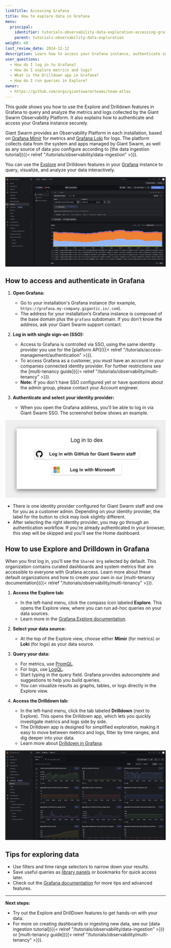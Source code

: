 ```yaml
---
linkTitle: Accessing Grafana
title: How to explore data in Grafana
menu:
  principal:
    identifier: tutorials-observability-data-exploration-accessing-grafana
    parent: tutorials-observability-data-exploration
weight: 40
last_review_date: 2024-12-12
description: Learn how to access your Grafana instance, authenticate securely, and use the Explore and Drilldown features to query and analyze metrics and logs in the Giant Swarm Observability Platform.
user_questions:
  - How do I log in to Grafana?
  - How do I explore metrics and logs?
  - What is the Drilldown app in Grafana?
  - How do I run queries in Explore?
owner:
  - https://github.com/orgs/giantswarm/teams/team-atlas
---
```


This guide shows you how to use the Explore and Drilldown features in Grafana to query and analyze the metrics and logs collected by the Giant Swarm Observability Platform. It also explains how to authenticate and access your Grafana instance securely.

Giant Swarm provides an Observability Platform in each installation, based on [Grafana Mimir](https://grafana.com/oss/mimir/) for metrics and [Grafana Loki](https://grafana.com/oss/loki/) for logs. The platform collects data from the system and apps managed by Giant Swarm, as well as any source of data you configure according to [the data ingestion tutorial]({{< relref "/tutorials/observability/data-ingestion" >}}).

You can use the [Explore](https://grafana.com/docs/grafana/latest/explore/) and Drilldown features in your [Grafana](https://grafana.com/) instance to query, visualize, and analyze your data interactively.

![Grafana Explore tab](explore-tab.png)

## How to access and authenticate in Grafana

1. **Open Grafana:**
   - Go to your installation's Grafana instance (for example, `https://grafana.my-company.gigantic.io/.com`).
   - The address for your installation’s Grafana instance is composed of the base domain plus the `grafana` subdomain. If you don't know the address, ask your Giant Swarm support contact.

2. **Log in with single sign-on (SSO):**
   - Access to Grafana is controlled via SSO, using the same identity provider you use for the [platform API]({{< relref "/tutorials/access-management/authentication" >}}).
   - To access Grafana as a customer, you must have an account in your companies connected identity provider. For further restrictions see the [multi-tenancy guide]({{< relref "/tutorials/observability/multi-tenancy" >}}).
   - **Note:** If you don't have SSO configured yet or have questions about the admin group, please contact your Account engineer.

3. **Authenticate and select your identity provider:**
   - When you open the Grafana address, you'll be able to log in via Giant Swarm SSO. The screenshot below shows an example.

![Selecting an OIDC provider](access.png)

- There is one identity provider configured for Giant Swarm staff and one for you as a customer admin. Depending on your identity provider, the label for the button to click may look slightly different.
- After selecting the right identity provider, you may go through an authentication workflow. If you're already authenticated in your browser, this step will be skipped and you'll see the Home dashboard.

## How to use Explore and Drilldown in Grafana
When you first log in, you'll see the `Shared Org` selected by default. This organization contains curated dashboards and system metrics that are accessible to everyone with Grafana access.
Learn more about these default organizations and how to create your own in our [multi-tenancy documentation]({{< relref "/tutorials/observability/multi-tenancy" >}}).

1. **Access the Explore tab:**
   - In the left-hand menu, click the compass icon labeled **Explore**. This opens the Explore view, where you can run ad-hoc queries on your data sources.
   - Learn more in the [Grafana Explore documentation](https://grafana.com/docs/grafana/latest/explore/).

2. **Select your data source:**
   - At the top of the Explore view, choose either **Mimir** (for metrics) or **Loki** (for logs) as your data source.

3. **Query your data:**
   - For metrics, use [PromQL](https://grafana.com/docs/grafana/latest/datasources/prometheus/querying/).
   - For logs, use [LogQL](https://grafana.com/docs/loki/latest/logql/).
   - Start typing in the query field. Grafana provides autocomplete and suggestions to help you build queries.
   - You can visualize results as graphs, tables, or logs directly in the Explore view.

4. **Access the Drilldown tab:**
   - In the left-hand menu, click the tab labeled **Drilldown** (next to Explore). This opens the Drilldown app, which lets you quickly investigate metrics and logs side by side.
   - The Drilldown app is designed for simplified exploration, making it easy to move between metrics and logs, filter by time ranges, and dig deeper into your data.
   - Learn more about [Drilldown in Grafana](https://grafana.com/docs/grafana/latest/explore/simplified-exploration/).

![Grafana Drilldown tab](drilldown-tab.png)

## Tips for exploring data

- Use filters and time range selectors to narrow down your results.
- Save useful queries as [library panels](https://grafana.com/docs/grafana/latest/panels/library-panels/) or bookmarks for quick access later.
- Check out the [Grafana documentation](https://grafana.com/docs/grafana/latest/) for more tips and advanced features.

---

**Next steps:**

- Try out the Explore and DrillDown features to get hands-on with your data.
- For more on creating dashboards or ingesting new data, see our [data ingestion tutorial]({{< relref "/tutorials/observability/data-ingestion" >}}) or [multi-tenancy guide]({{< relref "/tutorials/observability/multi-tenancy" >}}).
